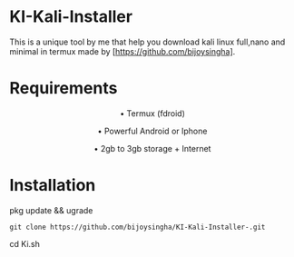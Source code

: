 # KI-Kali-Installer

This is a unique tool by me that help you download kali linux full,nano and minimal in termux made by [https://github.com/bijoysingha].

# Requirements
<p align="center">• Termux (fdroid)</p>
<p align="center">• Powerful Android or Iphone</p> 
<p align="center">• 2gb to 3gb storage + Internet</p> 

# Installation 

pkg update && ugrade
```
git clone https://github.com/bijoysingha/KI-Kali-Installer-.git
```
cd Ki.sh
```
